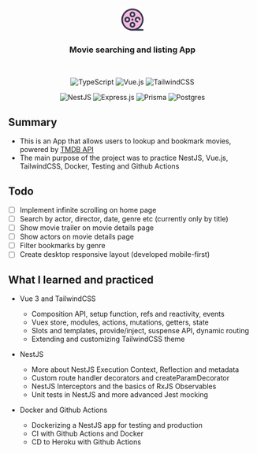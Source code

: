 <div align="center">

  <img src="https://github.com/celso-patiri/22-Primeflix/blob/main/web/src/assets/logo.png" alt="Logo" width="50">

  <h3 align="center">
     Movie searching and listing App
  </h3>

<br />

<div align="center">

![TypeScript](https://img.shields.io/badge/typescript-%23007ACC.svg?logo=typescript&logoColor=white&style=for-the-badge)
![Vue.js](https://img.shields.io/badge/vuejs-%2335495e.svg?logo=vuedotjs&logoColor=%234FC08D&style=for-the-badge)
![TailwindCSS](https://img.shields.io/badge/tailwindcss-%2338B2AC.svg?logo=tailwind-css&logoColor=white&style=for-the-badge)

![NestJS](https://img.shields.io/badge/nestjs-%23E0234E.svg?logo=nestjs&logoColor=white&style=for-the-badge)
![Express.js](https://img.shields.io/badge/express.js-%23404d59.svg?logo=express&logoColor=%2361DAFB&style=for-the-badge)
![Prisma](https://img.shields.io/badge/Prisma-3982CE?style=for-the-badge&logo=Prisma&logoColor=white)
![Postgres](https://img.shields.io/badge/PostgreSQL-316192?style=for-the-badge&logo=postgresql&logoColor=white)

</div>
  
</div>

## Summary

- This is an App that allows users to lookup and bookmark movies, powered by [TMDB API](https://www.themoviedb.org/documentation/api)
- The main purpose of the project was to practice NestJS, Vue.js, TailwindCSS, Docker, Testing and Github Actions

## Todo

- [ ] Implement infinite scrolling on home page
- [ ] Search by actor, director, date, genre etc (currently only by title)
- [ ] Show movie trailer on movie details page
- [ ] Show actors on movie details page
- [ ] Filter bookmarks by genre
- [ ] Create desktop responsive layout (developed mobile-first)

## What I learned and practiced

- Vue 3 and TailwindCSS

  - Composition API, setup function, refs and reactivity, events
  - Vuex store, modules, actions, mutations, getters, state
  - Slots and templates, provide/inject, suspense API, dynamic routing
  - Extending and customizing TailwindCSS theme

- NestJS

  - More about NestJS Execution Context, Reflection and metadata
  - Custom route handler decorators and createParamDecorator
  - NestJS Interceptors and the basics of RxJS Observables
  - Unit tests in NestJS and more advanced Jest mocking

- Docker and Github Actions

  - Dockerizing a NestJS app for testing and production
  - CI with Github Actions and Docker
  - CD to Heroku with Github Actions
